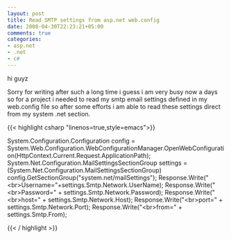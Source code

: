```yaml
---
layout: post
title: Read SMTP settings from asp.net web.config
date: 2008-04-30T22:23:21+05:00
comments: true
categories:
- asp.net
- .net
- c#
---
```

hi guyz



Sorry for writing after such a long time i guess i am very busy now a days so for a project i needed to read my smtp email settings defined in my web.config file so after some efforts i am able to read these settings direct from my system .net section.

{{< highlight csharp  "linenos=true,style=emacs">}}

System.Configuration.Configuration config = System.Web.Configuration.WebConfigurationManager.OpenWebConfiguration(HttpContext.Current.Request.ApplicationPath);
System.Net.Configuration.MailSettingsSectionGroup settings = (System.Net.Configuration.MailSettingsSectionGroup) config.GetSectionGroup("system.net/mailSettings");
Response.Write("&lt;br&gt;Username="+settings.Smtp.Network.UserName);
Response.Write("&lt;br&gt;Password=" + settings.Smtp.Network.Password);
Response.Write("&lt;br&gt;host=" + settings.Smtp.Network.Host);
Response.Write("&lt;br&gt;port=" + settings.Smtp.Network.Port);
Response.Write("&lt;br&gt;from=" + settings.Smtp.From);

{{< / highlight >}}
